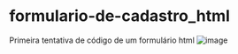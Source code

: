 # formulario-de-cadastro_html
Primeira tentativa de código de um formulário html
![image](https://user-images.githubusercontent.com/83443899/234752763-bfd59dfd-0d5a-4d32-9707-210b42456b58.png)
